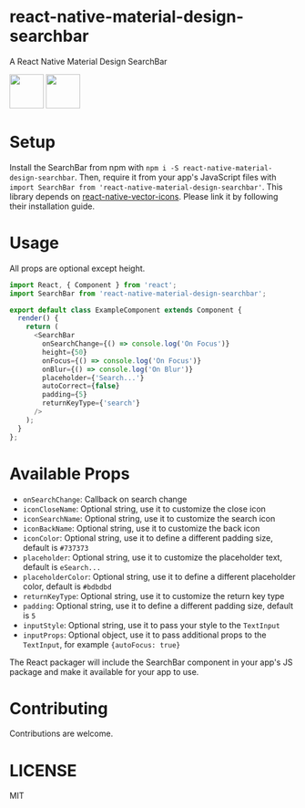# react-native-material-design-searchbar
A React Native Material Design SearchBar

<img src='https://i.imgsafe.org/7bc0b5f6fc.png' height='60'>

<img src='https://i.imgsafe.org/7bc7f2a798.png' height='60'>

# Setup

Install the SearchBar from npm with `npm i -S react-native-material-design-searchbar`. Then, require it from your app's JavaScript files with `import SearchBar from 'react-native-material-design-searchbar'`.
This library depends on [react-native-vector-icons](https://github.com/oblador/react-native-vector-icons). Please link it by following their installation guide.

# Usage

All props are optional except height.

```js
import React, { Component } from 'react';
import SearchBar from 'react-native-material-design-searchbar';

export default class ExampleComponent extends Component {
  render() {
    return (
      <SearchBar
        onSearchChange={() => console.log('On Focus')}
        height={50}
        onFocus={() => console.log('On Focus')}
        onBlur={() => console.log('On Blur')}
        placeholder={'Search...'}
        autoCorrect={false}
        padding={5}
        returnKeyType={'search'}
      />
    );
  }
};

```

# Available Props

- `onSearchChange`: Callback on search change
- `iconCloseName`: Optional string, use it to customize the close icon
- `iconSearchName`: Optional string, use it to customize the search icon
- `iconBackName`: Optional string, use it to customize the back icon
- `iconColor`: Optional string, use it to define a different padding size, default is `#737373`
- `placeholder`: Optional string, use it to customize the placeholder text, default is `eSearch...`
- `placeholderColor`: Optional string, use it to define a different placeholder color, default is `#bdbdbd`
- `returnKeyType`: Optional string, use it to customize the return key type
- `padding`: Optional string, use it to define a different padding size, default is `5`
- `inputStyle`: Optional string, use it to pass your style to the `TextInput`
- `inputProps`: Optional object, use it to pass additional props to the `TextInput`, for example `{autoFocus: true}`


The React packager will include the SearchBar component in your app's JS package and make it available for your app to use.


# Contributing

Contributions are welcome.

# LICENSE

MIT

